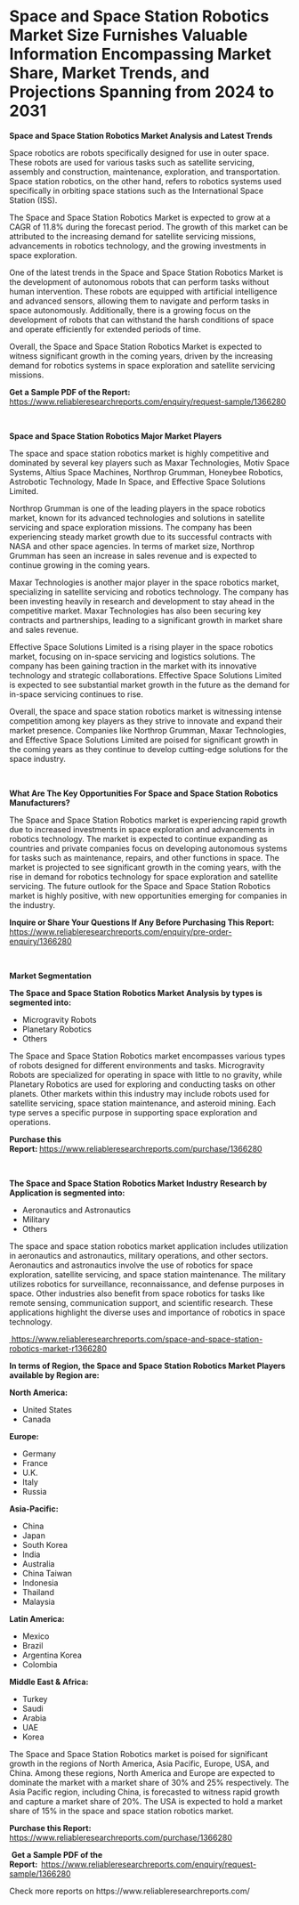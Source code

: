 <p><h1>Space and Space Station Robotics Market Size Furnishes Valuable Information Encompassing Market Share, Market Trends, and Projections Spanning from 2024 to 2031</h1></p><p><strong>Space and Space Station Robotics Market Analysis and Latest Trends</strong></p>
<p><p>Space robotics are robots specifically designed for use in outer space. These robots are used for various tasks such as satellite servicing, assembly and construction, maintenance, exploration, and transportation. Space station robotics, on the other hand, refers to robotics systems used specifically in orbiting space stations such as the International Space Station (ISS).</p><p>The Space and Space Station Robotics Market is expected to grow at a CAGR of 11.8% during the forecast period. The growth of this market can be attributed to the increasing demand for satellite servicing missions, advancements in robotics technology, and the growing investments in space exploration.</p><p>One of the latest trends in the Space and Space Station Robotics Market is the development of autonomous robots that can perform tasks without human intervention. These robots are equipped with artificial intelligence and advanced sensors, allowing them to navigate and perform tasks in space autonomously. Additionally, there is a growing focus on the development of robots that can withstand the harsh conditions of space and operate efficiently for extended periods of time.</p><p>Overall, the Space and Space Station Robotics Market is expected to witness significant growth in the coming years, driven by the increasing demand for robotics systems in space exploration and satellite servicing missions.</p></p>
<p><strong>Get a Sample PDF of the Report:&nbsp;</strong> <a href="https://www.reliableresearchreports.com/enquiry/request-sample/1366280">https://www.reliableresearchreports.com/enquiry/request-sample/1366280</a></p>
<p>&nbsp;</p>
<p><strong>Space and Space Station Robotics Major Market Players</strong></p>
<p><p>The space and space station robotics market is highly competitive and dominated by several key players such as Maxar Technologies, Motiv Space Systems, Altius Space Machines, Northrop Grumman, Honeybee Robotics, Astrobotic Technology, Made In Space, and Effective Space Solutions Limited.</p><p>Northrop Grumman is one of the leading players in the space robotics market, known for its advanced technologies and solutions in satellite servicing and space exploration missions. The company has been experiencing steady market growth due to its successful contracts with NASA and other space agencies. In terms of market size, Northrop Grumman has seen an increase in sales revenue and is expected to continue growing in the coming years.</p><p>Maxar Technologies is another major player in the space robotics market, specializing in satellite servicing and robotics technology. The company has been investing heavily in research and development to stay ahead in the competitive market. Maxar Technologies has also been securing key contracts and partnerships, leading to a significant growth in market share and sales revenue.</p><p>Effective Space Solutions Limited is a rising player in the space robotics market, focusing on in-space servicing and logistics solutions. The company has been gaining traction in the market with its innovative technology and strategic collaborations. Effective Space Solutions Limited is expected to see substantial market growth in the future as the demand for in-space servicing continues to rise.</p><p>Overall, the space and space station robotics market is witnessing intense competition among key players as they strive to innovate and expand their market presence. Companies like Northrop Grumman, Maxar Technologies, and Effective Space Solutions Limited are poised for significant growth in the coming years as they continue to develop cutting-edge solutions for the space industry.</p></p>
<p>&nbsp;</p>
<p><strong>What Are The Key Opportunities For Space and Space Station Robotics Manufacturers?</strong></p>
<p><p>The Space and Space Station Robotics market is experiencing rapid growth due to increased investments in space exploration and advancements in robotics technology. The market is expected to continue expanding as countries and private companies focus on developing autonomous systems for tasks such as maintenance, repairs, and other functions in space. The market is projected to see significant growth in the coming years, with the rise in demand for robotics technology for space exploration and satellite servicing. The future outlook for the Space and Space Station Robotics market is highly positive, with new opportunities emerging for companies in the industry.</p></p>
<p><strong>Inquire or Share Your Questions If Any Before Purchasing This Report:</strong> <a href="https://www.reliableresearchreports.com/enquiry/pre-order-enquiry/1366280">https://www.reliableresearchreports.com/enquiry/pre-order-enquiry/1366280</a></p>
<p>&nbsp;</p>
<p><strong>Market Segmentation</strong></p>
<p><strong>The Space and Space Station Robotics Market Analysis by types is segmented into:</strong></p>
<p><ul><li>Microgravity Robots</li><li>Planetary Robotics</li><li>Others</li></ul></p>
<p><p>The Space and Space Station Robotics market encompasses various types of robots designed for different environments and tasks. Microgravity Robots are specialized for operating in space with little to no gravity, while Planetary Robotics are used for exploring and conducting tasks on other planets. Other markets within this industry may include robots used for satellite servicing, space station maintenance, and asteroid mining. Each type serves a specific purpose in supporting space exploration and operations.</p></p>
<p><strong>Purchase this Report:&nbsp;</strong><a href="https://www.reliableresearchreports.com/purchase/1366280">https://www.reliableresearchreports.com/purchase/1366280</a></p>
<p>&nbsp;</p>
<p><strong>The Space and Space Station Robotics Market Industry Research by Application is segmented into:</strong></p>
<p><ul><li>Aeronautics and Astronautics</li><li>Military</li><li>Others</li></ul></p>
<p><p>The space and space station robotics market application includes utilization in aeronautics and astronautics, military operations, and other sectors. Aeronautics and astronautics involve the use of robotics for space exploration, satellite servicing, and space station maintenance. The military utilizes robotics for surveillance, reconnaissance, and defense purposes in space. Other industries also benefit from space robotics for tasks like remote sensing, communication support, and scientific research. These applications highlight the diverse uses and importance of robotics in space technology.</p></p>
<p><a href="https://www.reliableresearchreports.com/space-and-space-station-robotics-market-r1366280">&nbsp;https://www.reliableresearchreports.com/space-and-space-station-robotics-market-r1366280</a></p>
<p><strong>In terms of Region, the Space and Space Station Robotics Market Players available by Region are:</strong></p>
<p>
    <p> <strong> North America: </strong>
        <ul>
            <li>United States</li>
            <li>Canada</li>
        </ul>
        </p> 
    <p> <strong> Europe: </strong>
        <ul>
            <li>Germany</li>
            <li>France</li>
            <li>U.K.</li>
            <li>Italy</li>
            <li>Russia</li>
        </ul>
        </p> 
    <p> <strong> Asia-Pacific: </strong>
        <ul>
            <li>China</li>
            <li>Japan</li>
            <li>South Korea</li>
            <li>India</li>
            <li>Australia</li>
            <li>China Taiwan</li>
            <li>Indonesia</li>
            <li>Thailand</li>
            <li>Malaysia</li>
        </ul>
        </p> 
    <p> <strong> Latin America: </strong>
        <ul>
            <li>Mexico</li>
            <li>Brazil</li>
            <li>Argentina Korea</li>
            <li>Colombia</li>
        </ul>
        </p> 
    <p> <strong> Middle East & Africa: </strong>
        <ul>
            <li>Turkey</li>
            <li>Saudi</li>
            <li>Arabia</li>
            <li>UAE</li>
            <li>Korea</li>
        </ul>
    </p>
    </p>
<p><p>The Space and Space Station Robotics market is poised for significant growth in the regions of North America, Asia Pacific, Europe, USA, and China. Among these regions, North America and Europe are expected to dominate the market with a market share of 30% and 25% respectively. The Asia Pacific region, including China, is forecasted to witness rapid growth and capture a market share of 20%. The USA is expected to hold a market share of 15% in the space and space station robotics market.</p></p>
<p><strong>Purchase this Report: </strong><a href="https://www.reliableresearchreports.com/purchase/1366280">https://www.reliableresearchreports.com/purchase/1366280</a></p>
<p>&nbsp;<strong>Get a Sample PDF of the Report:&nbsp;&nbsp;</strong><a href="https://www.reliableresearchreports.com/enquiry/request-sample/1366280">https://www.reliableresearchreports.com/enquiry/request-sample/1366280</a></p>
<p><strong></strong></p>
<p>Check more reports on https://www.reliableresearchreports.com/</p>